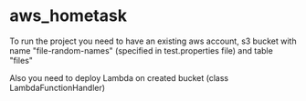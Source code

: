 # aws_hometask
To run the project you need to have an existing aws account, s3 bucket with name "file-random-names" (specified in test.properties file) and table "files"

Also you need to deploy Lambda on created bucket (class LambdaFunctionHandler)
